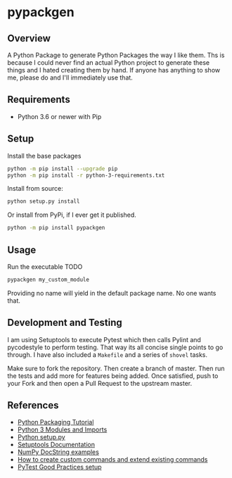 # pypackgen

## Overview

A Python Package to generate Python Packages the way I like them. Ths is because
I could never find an actual Python project to generate these things and I hated
creating them by hand. If anyone has anything to show me, please do and I'll
immediately use that.

## Requirements

* Python 3.6 or newer with Pip

## Setup

Install the base packages

```bash
python -m pip install --upgrade pip
python -m pip install -r python-3-requirements.txt
```

Install from source:

```bash
python setup.py install
```

Or install from PyPi, if I ever get it published.

```bash
python -m pip install pypackgen
```

## Usage

Run the executable TODO

```bash
pypackgen my_custom_module
```

Providing no name will yield in the default package name. No one wants that.

## Development and Testing

I am using Setuptools to execute Pytest which then calls Pylint and pycodestyle
to perform testing. That way its all concise single points to go through. I
have also included a `Makefile` and a series of `shovel` tasks.

Make sure to fork the repository. Then create a branch of master. Then run the
tests and add more for features being added. Once satisfied, push to your Fork
and then open a Pull Request to the upstream master.

## References

* [Python Packaging Tutorial](https://packaging.python.org/tutorials/packaging-projects/)
* [Python 3 Modules and Imports](https://docs.python.org/3/tutorial/modules.html#packages)
* [Python setup.py](https://docs.python.org/3/distutils/setupscript.html)
* [Setuptools Documentation](https://setuptools.readthedocs.io/en/latest/setuptools.html)
* [NumPy DocString examples](https://sphinxcontrib-napoleon.readthedocs.io/en/latest/example_numpy.html)
* [How to create custom commands and extend existing commands](https://jichu4n.com/posts/how-to-add-custom-build-steps-and-commands-to-setuppy/)
* [PyTest Good Practices setup](http://doc.pytest.org/en/latest/goodpractices.html)
